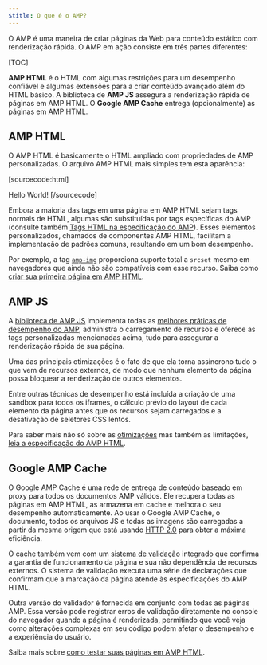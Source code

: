 ```yaml
---
$title: O que é o AMP?
---
```

<amp-youtube
    data-videoid="lBTCB7yLs8Y"
    layout="responsive"
    width="480" height="270">
</amp-youtube>

O AMP é uma maneira de criar páginas da Web para conteúdo estático com renderização rápida.
O AMP em ação consiste em três partes diferentes:

[TOC]

**AMP HTML** é o HTML com algumas restrições para um desempenho confiável
e algumas extensões para a criar conteúdo avançado além do HTML básico.
A biblioteca de **AMP JS** assegura a renderização rápida de páginas em AMP HTML.
O **Google AMP Cache** entrega (opcionalmente) as páginas em AMP HTML.

## AMP HTML

O AMP HTML é basicamente o HTML ampliado com propriedades de AMP personalizadas.
O arquivo AMP HTML mais simples tem esta aparência:

[sourcecode:html]
<!doctype html>
<html ⚡>
 <head>
   <meta charset="utf-8">
   <link rel="canonical" href="hello-world.html">
   <meta name="viewport" content="width=device-width,minimum-scale=1,initial-scale=1">
   <style amp-boilerplate>body{-webkit-animation:-amp-start 8s steps(1,end) 0s 1 normal both;-moz-animation:-amp-start 8s steps(1,end) 0s 1 normal both;-ms-animation:-amp-start 8s steps(1,end) 0s 1 normal both;animation:-amp-start 8s steps(1,end) 0s 1 normal both}@-webkit-keyframes -amp-start{from{visibility:hidden}to{visibility:visible}}@-moz-keyframes -amp-start{from{visibility:hidden}to{visibility:visible}}@-ms-keyframes -amp-start{from{visibility:hidden}to{visibility:visible}}@-o-keyframes -amp-start{from{visibility:hidden}to{visibility:visible}}@keyframes -amp-start{from{visibility:hidden}to{visibility:visible}}</style><noscript><style amp-boilerplate>body{-webkit-animation:none;-moz-animation:none;-ms-animation:none;animation:none}</style></noscript>
   <script async src="https://cdn.ampproject.org/v0.js"></script>
 </head>
 <body>Hello World!</body>
</html>
[/sourcecode]

Embora a maioria das tags em uma página em AMP HTML sejam tags normais de HTML,
algumas são substituídas por tags específicas do AMP (consulte também
[Tags HTML na especificação do AMP](https://github.com/ampproject/amphtml/blob/master/spec/amp-html-format.md)).
Esses elementos personalizados, chamados de componentes AMP HTML,
facilitam a implementação de padrões comuns, resultando em um bom desempenho.

Por exemplo, a tag [`amp-img`](/docs/reference/amp-img.html)
proporciona suporte total a `srcset` mesmo em navegadores que ainda não são compatíveis com esse recurso.
Saiba como [criar sua primeira página em AMP HTML](/docs/get_started/create_page.html).

## AMP JS

A [biblioteca de AMP JS](https://github.com/ampproject/amphtml/tree/master/src) implementa
todas as [melhores práticas de desempenho do AMP](/docs/get_started/technical_overview.html),
administra o carregamento de recursos e oferece as tags personalizadas mencionadas acima,
tudo para assegurar a renderização rápida de sua página.

Uma das principais otimizações é o fato de que ela torna assíncrono tudo o que vem de recursos externos, de modo que nenhum elemento da página possa bloquear a renderização de outros elementos.

Entre outras técnicas de desempenho está incluída a criação de uma sandbox para todos os iframes, o cálculo prévio do layout de cada elemento da página antes que os recursos sejam carregados e a desativação de seletores CSS lentos.

Para saber mais não só sobre as [otimizações](/docs/get_started/technical_overview.html) mas também as limitações, [leia a especificação do AMP HTML](https://github.com/ampproject/amphtml/blob/master/spec/amp-html-format.md).

## Google AMP Cache

O Google AMP Cache é uma rede de entrega de conteúdo baseado em proxy
para todos os documentos AMP válidos.
Ele recupera todas as páginas em AMP HTML, as armazena em cache e melhora o seu desempenho automaticamente.
Ao usar o Google AMP Cache, o documento, todos os arquivos JS e todas as imagens são carregadas
a partir da mesma origem que está usando
[HTTP 2.0](https://http2.github.io/) para obter a máxima eficiência.

O cache também vem com um
[sistema de validação](https://github.com/ampproject/amphtml/tree/master/validator)
 integrado que confirma a garantia de funcionamento da página
e sua não dependência de recursos externos.
O sistema de validação executa uma série de declarações
que confirmam que a marcação da página atende às especificações do AMP HTML.

Outra versão do validador é fornecida em conjunto com todas as páginas AMP. Essa versão pode registrar erros de validação diretamente no console do navegador quando a página é renderizada,
permitindo que você veja como alterações complexas em seu código
podem afetar o desempenho e a experiência do usuário.

Saiba mais sobre [como testar suas páginas em AMP HTML](/docs/guides/validate.html).